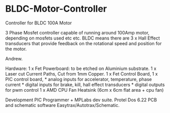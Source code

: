 # BLDC-Motor-Controller
Controller for BLDC 100A Motor

3 Phase Mosfet controller capable of running around 100Amp motor, depending on mosfets used etc etc.
BLDC means there are 3 x Hall Effect transducers that provide feedback on the rotational speed and position for the motor.

Andrew.

Hardware:
  1 x Fet Powerboard: to be etched on Aluminium substrate.
  1 x Laser cut Current Paths, Cut from 1mm Copper.
  1 x Fet Control Board,
  1 x PIC control board, 
      * analog inputs for accelerator, temperature, phase current
      * digital inputs for brake, kill, hall effect transducers
      * digital outputs for pwm control
  1 x AMD CPU Fan Heatsink (6cm x 6cm flat area + cpu fan)
  
Development
  PIC Programmer + MPLabs dev suite.
  Protel Dos 6.22 PCB and schematic software Easytrax/Autotrax/Schematic.
  
